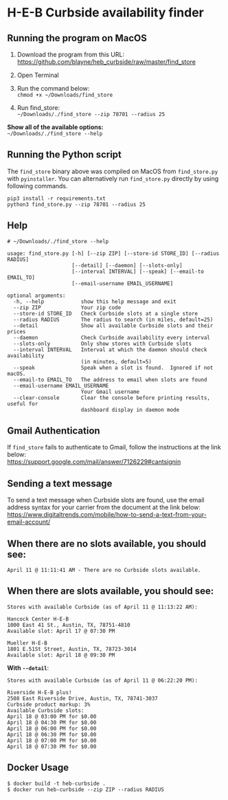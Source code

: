 # H-E-B Curbside availability finder

## Running the program on MacOS

1. Download the program from this URL:  
https://github.com/blayne/heb_curbside/raw/master/find_store

2. Open Terminal

3. Run the command below:  
`chmod +x ~/Downloads/find_store`

4. Run find_store:  
`~/Downloads/./find_store --zip 78701 --radius 25`

**Show all of the available options:**  
`~/Downloads/./find_store --help`

## Running the Python script

The `find_store` binary above was compiled on MacOS from `find_store.py` with `pyinstaller`. You can alternatively run `find_store.py` directly by using following commands.
```
pip3 install -r requirements.txt
python3 find_store.py --zip 78701 --radius 25
```

## Help
```
# ~/Downloads/./find_store --help

usage: find_store.py [-h] [--zip ZIP] [--store-id STORE_ID] [--radius RADIUS]
                     [--detail] [--daemon] [--slots-only]
                     [--interval INTERVAL] [--speak] [--email-to EMAIL_TO]
                     [--email-username EMAIL_USERNAME]

optional arguments:
  -h, --help            show this help message and exit
  --zip ZIP             Your zip code
  --store-id STORE_ID   Check Curbside slots at a single store
  --radius RADIUS       The radius to search (in miles, default=25)
  --detail              Show all available Curbside slots and their prices
  --daemon              Check Curbside availability every interval
  --slots-only          Only show stores with Curbside slots
  --interval INTERVAL   Interval at which the daemon should check availability
                        (in minutes, default=5)
  --speak               Speak when a slot is found.  Ignored if not macOS.
  --email-to EMAIL_TO   The address to email when slots are found
  --email-username EMAIL_USERNAME
                        Your Gmail username
  --clear-console       Clear the console before printing results, useful for
                        dashboard display in daemon mode  
```

## Gmail Authentication

If `find_store` fails to authenticate to Gmail, follow the instructions at the link below:  
https://support.google.com/mail/answer/7126229#cantsignin

## Sending a text message

To send a text message when Curbside slots are found, use the email
address syntax for your carrier from the document at the link below:  
https://www.digitaltrends.com/mobile/how-to-send-a-text-from-your-email-account/

## When there are no slots available, you should see:
```
April 11 @ 11:11:41 AM - There are no Curbside slots available.
```

## When there are slots available, you should see:
```
Stores with available Curbside (as of April 11 @ 11:13:22 AM):

Hancock Center H-E-B
1000 East 41 St., Austin, TX, 78751-4810
Available slot: April 17 @ 07:30 PM

Mueller H-E-B
1801 E.51St Street, Austin, TX, 78723-3014
Available slot: April 18 @ 09:30 PM

```

**With `--detail`**:
```
Stores with available Curbside (as of April 11 @ 06:22:20 PM):

Riverside H-E-B plus!
2508 East Riverside Drive, Austin, TX, 78741-3037
Curbside product markup: 3%
Available Curbside slots:
April 18 @ 03:00 PM for $0.00
April 18 @ 04:30 PM for $0.00
April 18 @ 06:00 PM for $0.00
April 18 @ 06:30 PM for $0.00
April 18 @ 07:00 PM for $0.00
April 18 @ 07:30 PM for $0.00
```

## Docker Usage
```
$ docker build -t heb-curbside .
$ docker run heb-curbside --zip ZIP --radius RADIUS
```
